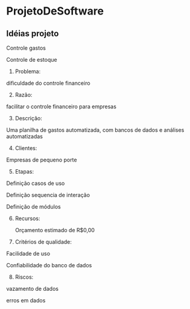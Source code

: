# ProjetoDeSoftware

Idéias projeto
--------------

Controle gastos

Controle de estoque

1. Problema:

  dificuldade do controle financeiro
  
2. Razão:

  facilitar o controle financeiro para empresas
  
3. Descrição:

  Uma planilha de gastos automatizada, com bancos de dados e análises automatizadas
  
4. Clientes:

  Empresas de pequeno porte
  
5. Etapas:

  Definição casos de uso
  
  Definição sequencia de interação
  
  Definição de módulos
  
6. Recursos:

   Orçamento estimado de R$0,00
  
7. Critérios de qualidade:

  Facilidade de uso
  
  Confiabilidade do banco de dados
  
8. Riscos:

  vazamento de dados
  
  erros em dados
  
  
